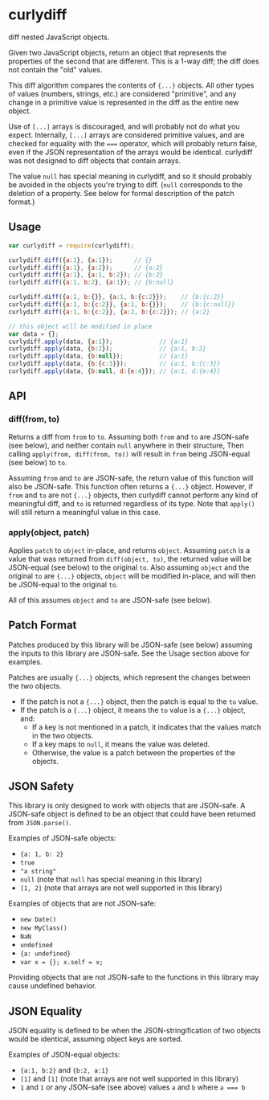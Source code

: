 # curlydiff

diff nested JavaScript objects.

Given two JavaScript objects, return an object that represents the properties of the second that are different.
This is a 1-way diff; the diff does not contain the "old" values.

This diff algorithm compares the contents of `{...}` objects.
All other types of values (numbers, strings, etc.) are considered "primitive",
and any change in a primitive value is represented in the diff as the entire new object.

Use of `[...]` arrays is discouraged, and will probably not do what you expect.
Internally, `[...]` arrays are considered primitive values, and are checked for equality with the `===` operator,
which will probably return false, even if the JSON representation of the arrays would be identical.
curlydiff was not designed to diff objects that contain arrays.

The value `null` has special meaning in curlydiff, and so it should probably be avoided in the objects you're trying to diff.
(`null` corresponds to the deletion of a property.
See below for formal description of the patch format.)

## Usage

```js
var curlydiff = require(curlydiff);

curlydiff.diff({a:1}, {a:1});      // {}
curlydiff.diff({a:1}, {a:2});      // {a:2}
curlydiff.diff({a:1}, {a:1, b:2}); // {b:2}
curlydiff.diff({a:1, b:2}, {a:1}); // {b:null}

curlydiff.diff({a:1, b:{}}, {a:1, b:{c:2}});    // {b:{c:2}}
curlydiff.diff({a:1, b:{c:2}}, {a:1, b:{}});    // {b:{c:null}}
curlydiff.diff({a:1, b:{c:2}}, {a:2, b:{c:2}}); // {a:2}

// this object will be modified in place
var data = {};
curlydiff.apply(data, {a:1});             // {a:1}
curlydiff.apply(data, {b:2});             // {a:1, b:2}
curlydiff.apply(data, {b:null});          // {a:1}
curlydiff.apply(data, {b:{c:3}});         // {a:1, b:{c:3}}
curlydiff.apply(data, {b:null, d:{e:4}}); // {a:1, d:{e:4}}
```

## API

### diff(from, to)

Returns a diff from `from` to `to`.
Assuming both `from` and `to` are JSON-safe (see below), and neither contain `null` anywhere in their structure,
Then calling `apply(from, diff(from, to))` will result in `from` being JSON-equal (see below) to `to`.

Assuming `from` and `to` are JSON-safe, the return value of this function will also be JSON-safe.
This function often returns a `{...}` object.
However, if `from` and `to` are not `{...}` objects, then curlydiff cannot perform any kind of meaningful diff,
and `to` is returned regardless of its type.
Note that `apply()` will still return a meaningful value in this case.

### apply(object, patch)

Applies `patch` to `object` in-place, and returns `object`.
Assuming `patch` is a value that was returned from `diff(object, to)`,
the returned value will be JSON-equal (see below) to the original `to`.
Also assuming `object` and the original `to` are `{...}` objects,
`object` will be modified in-place, and will then be JSON-equal to the original `to`.

All of this assumes `object` and `to` are JSON-safe (see below).

## Patch Format

Patches produced by this library will be JSON-safe (see below) assuming the inputs to this library are JSON-safe.
See the Usage section above for examples.

Patches are usually `{...}` objects, which represent the changes between the two objects.

 * If the patch is not a `{...}` object, then the patch is equal to the `to` value.
 * If the patch is a `{...}` object, it means the `to` value is a `{...}` object, and:
   * If a key is not mentioned in a patch, it indicates that the values match in the two objects.
   * If a key maps to `null`, it means the value was deleted.
   * Otherwise, the value is a patch between the properties of the objects.

## JSON Safety

This library is only designed to work with objects that are JSON-safe.
A JSON-safe object is defined to be an object that could have been returned from `JSON.parse()`.

Examples of JSON-safe objects:

 * `{a: 1, b: 2}`
 * `true`
 * `"a string"`
 * `null` (note that `null` has special meaning in this library)
 * `[1, 2]` (note that arrays are not well supported in this library)

Examples of objects that are not JSON-safe:

 * `new Date()`
 * `new MyClass()`
 * `NaN`
 * `undefined`
 * `{a: undefined}`
 * `var x = {}; x.self = x;`

Providing objects that are not JSON-safe to the functions in this library may cause undefined behavior.

## JSON Equality

JSON equality is defined to be when the JSON-stringification of two objects would be identical,
assuming object keys are sorted.

Examples of JSON-equal objects:

 * `{a:1, b:2}` and `{b:2, a:1}`
 * `[1]` and `[1]` (note that arrays are not well supported in this library)
 * `1` and `1` or any JSON-safe (see above) values `a` and `b` where `a === b`
